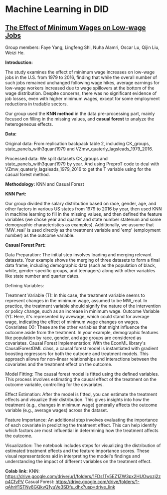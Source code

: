 # Machine Learning in DID
## [The Effect of Minimum Wages on Low-wage Jobs](https://doi.org/10.1093/qje/qjz014)
Group members: Faye Yang, Lingfeng Shi, Nuha Alamri, Oscar Lu, Qijin Liu, Weizi He.

**Introduction:**

The study examines the effect of minimum wage increases on low-wage jobs in the U.S. from 1979 to 2016, finding that while the overall number of such jobs remained unchanged following wage hikes, average earnings for low-wage workers increased due to wage spillovers at the bottom of the wage distribution. Despite concerns, there was no significant evidence of job losses, even with higher minimum wages, except for some employment reductions in tradable sectors.

Our group used the **KNN method** in the data pre-processing part, mainly focused on filling in the missing values, and **casual forest** to analyze the heterogeneous effects.

**Data:**

Original data: From replication backpack table 2, including CK_groups, state_panels_with3quant1979 and VZmw_quaterly_lagsleads_1979_2016.


Processed data: We split datasets CK_groups and state_panels_with3quant1979 by year. And using PreproT code to deal with VZmw_quaterly_lagsleads_1979_2016 to get the T variable using for the casual forest method.



**Methodology:** KNN and Casual Forest

**KNN Part:**

Our group divided the salary distribution based on race, gender, age, and other factors in various US states from 1979 to 2016 by year, then used KNN in machine learning to fill in the missing values, and then defined the feature variables (we chose year and quarter and state number statenum and some demographic characteristics as examples). Additionally, we assume that 'MW_real' is used directly as the treatment variable and 'emp' (employment number) as the outcome variable.

**Casual Forest Part:**

Data Preparation: The initial step involves loading and merging relevant datasets. Your example shows the merging of three datasets to form a final data frame, including demographic data (such as the population of black, white, gender-specific groups, and teenagers) along with other variables like state number and quarter dates.

Defining Variables:

Treatment Variable (T): In this case, the treatment variable seems to represent changes in the minimum wage, assumed to be MW_real. In practice, the treatment variable should signify the nature of the intervention or policy change, such as an increase in minimum wage.
Outcome Variable (Y): Here, it's represented by avewage, which could stand for average wage, indicating the effect of minimum wage changes on wages.
Covariates (X): These are the other variables that might influence the outcome aside from the treatment. In your example, demographic features like population by race, gender, and age groups are considered as covariates.
Causal Forest Implementation: With the EconML library's CausalForestDML class, a causal forest model is instantiated with gradient boosting regressors for both the outcome and treatment models. This approach allows for non-linear relationships and interactions between the covariates and the treatment effect on the outcome.

Model Fitting: The causal forest model is fitted using the defined variables. This process involves estimating the causal effect of the treatment on the outcome variable, controlling for the covariates.

Effect Estimation: After the model is fitted, you can estimate the treatment effects and visualize their distribution. This gives insights into how the treatment (e.g., changes in minimum wage) generally affects the outcome variable (e.g., average wages) across the dataset.

Feature Importance: An additional step involves evaluating the importance of each covariate in predicting the treatment effect. This can help identify which factors are most influential in determining how the treatment affects the outcome.

Visualization: The notebook includes steps for visualizing the distribution of estimated treatment effects and the feature importance scores. These visual representations aid in interpreting the model's findings and understanding the impact of different variables on the treatment effect.

**Colab link:**
KNN: https://drive.google.com/drive/u/1/folders/1FDs1Ty5EZ1ZW3px2HUOwozj2zp4CfvPV
Casual Forest: https://drive.google.com/drive/folders/1-qAhrif1STNy8GQkvQ1yuVe3SDfu_dhx?usp=drive_link
